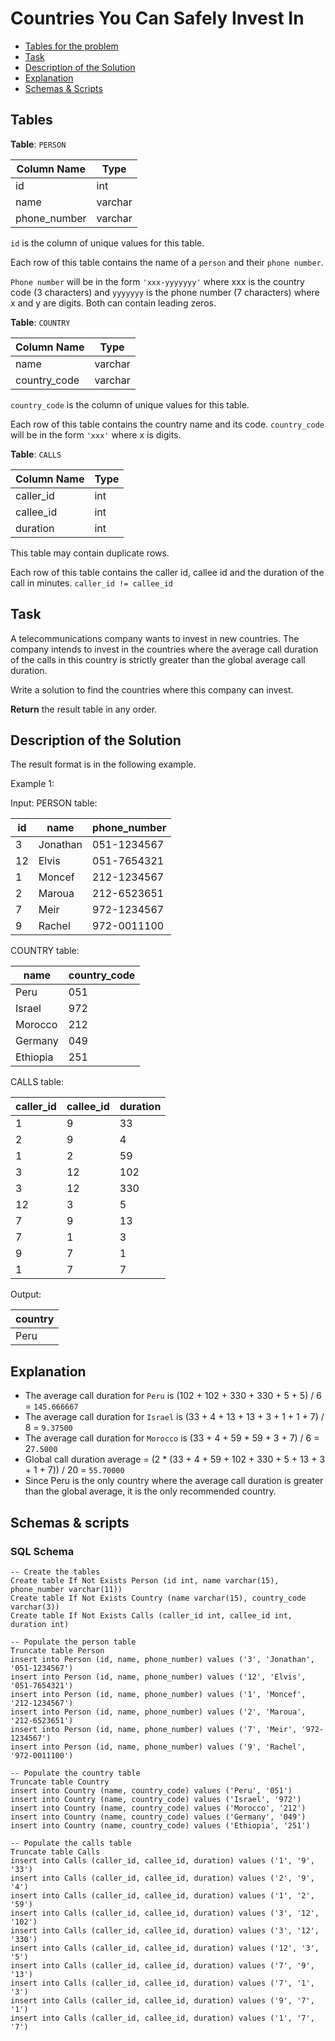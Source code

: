 # Countries You Can Safely Invest In

- [Tables for the problem](#tables)
- [Task](#task)
- [Description of the Solution](#description-of-the-solution)
- [Explanation](#explanation)
- [Schemas & Scripts](#schemas--scripts)

## Tables 

**Table**: `PERSON`

| Column Name  | Type    |
|--------------|---------|
| id           | int     |
| name         | varchar |
| phone_number | varchar |

`id` is the column of unique values for this table.

Each row of this table contains the name of a `person` and their `phone number`.

`Phone number` will be in the form `'xxx-yyyyyyy'` where xxx is the country code (3 characters) and 
`yyyyyyy` is the phone number (7 characters) where x and y are digits. Both can contain leading zeros.

**Table**: `COUNTRY`

| Column Name   | Type    |
|---------------|---------|
| name          | varchar |
| country_code  | varchar |

`country_code` is the column of unique values for this table.

Each row of this table contains the country name and its code. `country_code` will be in the 
form `'xxx'` where x is digits.

**Table**: `CALLS`

| Column Name | Type |
|-------------|------|
| caller_id   | int  |
| callee_id   | int  |
| duration    | int  |

This table may contain duplicate rows.

Each row of this table contains the caller id, callee id and the duration of the call in minutes. 
`caller_id != callee_id`

## Task

A telecommunications company wants to invest in new countries. The company intends to invest in the countries where the average call duration of the calls in this country is strictly greater than the global average call duration.

Write a solution to find the countries where this company can invest.

**Return** the result table in any order.

## Description of the Solution ##

The result format is in the following example.

Example 1:

Input: 
PERSON table:

| id  | name     | phone_number |
|-----|----------|--------------|
| 3   | Jonathan | 051-1234567  |
| 12  | Elvis    | 051-7654321  |
| 1   | Moncef   | 212-1234567  |
| 2   | Maroua   | 212-6523651  |
| 7   | Meir     | 972-1234567  |
| 9   | Rachel   | 972-0011100  |

COUNTRY table:

| name     | country_code |
|----------|--------------|
| Peru     | 051          |
| Israel   | 972          |
| Morocco  | 212          |
| Germany  | 049          |
| Ethiopia | 251          |

CALLS table:

| caller_id | callee_id | duration |
|-----------|-----------|----------|
| 1         | 9         | 33       |
| 2         | 9         | 4        |
| 1         | 2         | 59       |
| 3         | 12        | 102      |
| 3         | 12        | 330      |
| 12        | 3         | 5        |
| 7         | 9         | 13       |
| 7         | 1         | 3        |
| 9         | 7         | 1        |
| 1         | 7         | 7        |

Output: 

| country |
|---------|
| Peru    |

## Explanation ##

- The average call duration for `Peru` is (102 + 102 + 330 + 330 + 5 + 5) / 6 = `145.666667`
- The average call duration for `Israel` is (33 + 4 + 13 + 13 + 3 + 1 + 1 + 7) / 8 = `9.37500`
- The average call duration for `Morocco` is (33 + 4 + 59 + 59 + 3 + 7) / 6 = 2`7.5000 `
- Global call duration average = (2 * (33 + 4 + 59 + 102 + 330 + 5 + 13 + 3 + 1 + 7)) / 20 = `55.70000`
- Since Peru is the only country where the average call duration is greater than the global average, 
it is the only recommended country.

## Schemas & scripts

### SQL Schema

```genericsql
-- Create the tables
Create table If Not Exists Person (id int, name varchar(15), phone_number varchar(11))
Create table If Not Exists Country (name varchar(15), country_code varchar(3))
Create table If Not Exists Calls (caller_id int, callee_id int, duration int)

-- Populate the person table
Truncate table Person
insert into Person (id, name, phone_number) values ('3', 'Jonathan', '051-1234567')
insert into Person (id, name, phone_number) values ('12', 'Elvis', '051-7654321')
insert into Person (id, name, phone_number) values ('1', 'Moncef', '212-1234567')
insert into Person (id, name, phone_number) values ('2', 'Maroua', '212-6523651')
insert into Person (id, name, phone_number) values ('7', 'Meir', '972-1234567')
insert into Person (id, name, phone_number) values ('9', 'Rachel', '972-0011100')

-- Populate the country table    
Truncate table Country
insert into Country (name, country_code) values ('Peru', '051')
insert into Country (name, country_code) values ('Israel', '972')
insert into Country (name, country_code) values ('Morocco', '212')
insert into Country (name, country_code) values ('Germany', '049')
insert into Country (name, country_code) values ('Ethiopia', '251')

-- Populate the calls table    
Truncate table Calls
insert into Calls (caller_id, callee_id, duration) values ('1', '9', '33')
insert into Calls (caller_id, callee_id, duration) values ('2', '9', '4')
insert into Calls (caller_id, callee_id, duration) values ('1', '2', '59')
insert into Calls (caller_id, callee_id, duration) values ('3', '12', '102')
insert into Calls (caller_id, callee_id, duration) values ('3', '12', '330')
insert into Calls (caller_id, callee_id, duration) values ('12', '3', '5')
insert into Calls (caller_id, callee_id, duration) values ('7', '9', '13')
insert into Calls (caller_id, callee_id, duration) values ('7', '1', '3')
insert into Calls (caller_id, callee_id, duration) values ('9', '7', '1')
insert into Calls (caller_id, callee_id, duration) values ('1', '7', '7')
```